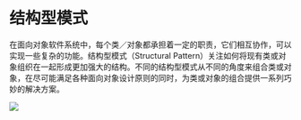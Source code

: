 # 结构型模式

在面向对象软件系统中，每个类／对象都承担着一定的职责，它们相互协作，可以实现一些复杂的功能。结构型模式（Structural Pattern）关注如何将现有类或对象组织在一起形成更加强大的结构。不同的结构型模式从不同的角度来组合类或对象，在尽可能满足各种面向对象设计原则的同时，为类或对象的组合提供一系列巧妙的解决方案。

<img src="https://model-y.oss-cn-beijing.aliyuncs.com/img/image-20240808001255543.png">


